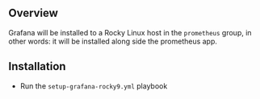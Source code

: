 ## Overview
Grafana will be installed to a Rocky Linux host in the `prometheus` group, in other words: it will be installed along side the prometheus app.

## Installation
- Run the `setup-grafana-rocky9.yml` playbook

